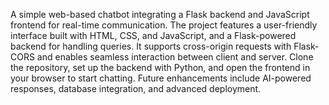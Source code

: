 A simple web-based chatbot integrating a Flask backend and JavaScript frontend for real-time communication. The project features a user-friendly interface built with HTML, CSS, and JavaScript, and a Flask-powered backend for handling queries. It supports cross-origin requests with Flask-CORS and enables seamless interaction between client and server. Clone the repository, set up the backend with Python, and open the frontend in your browser to start chatting. Future enhancements include AI-powered responses, database integration, and advanced deployment.
